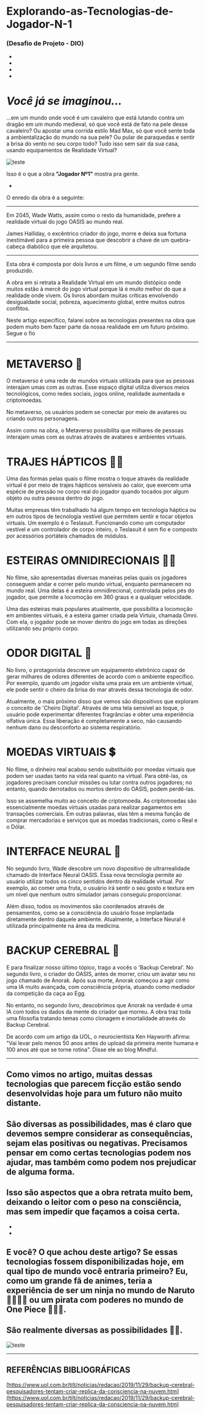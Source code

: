 # Explorando-as-Tecnologias-de-Jogador-N-1
### (Desafio de Projeto - DIO)
-
-
-
-
# _Você já se imaginou..._
...em um mundo onde você é um cavaleiro que está lutando contra um dragão em um mundo medieval, só que você está de fato na pele desse cavaleiro? Ou apostar uma corrida estilo Mad Max, só que você sente toda a ambientalização do mundo na sua pele? Ou pular de paraquedas e sentir a brisa do vento no seu corpo todo? Tudo isso sem sair da sua casa, usando equipamentos de Realidade Virtual?

![teste](https://hermes.dio.me/assets/articles/fc4ffcb5-0e45-4652-a923-2c6f6099f0a2.jpg)

Isso é o que a obra **"Jogador Nº1"** mostra pra gente.

-
O enredo da obra é a seguinte: 

-----------------------------------------------------------------------------------------------------------------

Em 2045, Wade Watts, assim como o resto da humanidade, prefere a realidade virtual do jogo OASIS ao mundo real. 



James Halliday, o excêntrico criador do jogo, morre e deixa sua fortuna inestimável para a primeira pessoa que descobrir a chave de um quebra-cabeça diabólico que ele arquitetou. 

-----------------------------------------------------------------------------------------------------------------

Esta obra é composta por dois livros e um filme, e um segundo filme sendo produzido. 





A obra em si retrata a Realidade Virtual em um mundo distópico onde muitos estão à mercê do jogo virtual porque lá é muito melhor do que a realidade onde vivem. Os livros abordam muitas críticas envolvendo desigualdade social, pobreza, aquecimento global, entre muitos outros conflitos.





Neste artigo específico, falarei sobre as tecnologias presentes na obra que podem muito bem fazer parte da nossa realidade em um futuro próximo. Segue o fio

-----------------------------------------------------------------------------------------------------------------

# **METAVERSO** 👾


O metaverso é uma rede de mundos virtuais utilizada para que as pessoas interajam umas com as outras. Esse espaço digital utiliza diversos meios tecnológicos, como redes sociais, jogos online, realidade aumentada e criptomoedas.



No metaverso, os usuários podem se conectar por meio de avatares ou criando outros personagens.



Assim como na obra, o Metaverso possibilita que milhares de pessoas interajam umas com as outras através de avatares e ambientes virtuais.

# **TRAJES HÁPTICOS** 🐱‍🏍


Uma das formas pelas quais o filme mostra o toque através da realidade virtual é por meio de trajes hápticos sensíveis ao calor, que exercem uma espécie de pressão no corpo real do jogador quando tocados por algum objeto ou outra pessoa dentro do jogo.



Muitas empresas têm trabalhado há algum tempo em tecnologia háptica ou em outros tipos de tecnologia vestível que permitem sentir e tocar objetos virtuais. Um exemplo é o Teslasuit. Funcionando como um computador vestível e um controlador de corpo inteiro, o Teslasuit é sem fio e composto por acessórios portáteis chamados de módulos.





# **ESTEIRAS OMNIDIRECIONAIS** 🏃‍♀️


No filme, são apresentadas diversas maneiras pelas quais os jogadores conseguem andar e correr pelo mundo virtual, enquanto permanecem no mundo real. Uma delas é a esteira omnidirecional, controlada pelos pés do jogador, que permite a locomoção em 360 graus e a qualquer velocidade.



Uma das esteiras mais populares atualmente, que possibilita a locomoção em ambientes virtuais, é a esteira gamer criada pela Virtuix, chamada Omni. Com ela, o jogador pode se mover dentro do jogo em todas as direções utilizando seu próprio corpo.





# **ODOR DIGITAL** 👃


No livro, o protagonista descreve um equipamento eletrônico capaz de gerar milhares de odores diferentes de acordo com o ambiente específico. Por exemplo, quando um jogador visita uma praia em um ambiente virtual, ele pode sentir o cheiro da brisa do mar através dessa tecnologia de odor.



Atualmente, o mais próximo disso que vemos são dispositivos que exploram o conceito de 'Cheiro Digital'. Através de uma tela sensível ao toque, o usuário pode experimentar diferentes fragrâncias e obter uma experiência olfativa única. Essa liberação é completamente a seco, não causando nenhum dano ou desconforto ao sistema respiratório.





# **MOEDAS VIRTUAIS** 💲


No filme, o dinheiro real acabou sendo substituído por moedas virtuais que podem ser usadas tanto na vida real quanto na virtual. Para obtê-las, os jogadores precisam concluir missões ou lutar contra outros jogadores; no entanto, quando derrotados ou mortos dentro do OASIS, podem perdê-las.



Isso se assemelha muito ao conceito de criptomoeda. As criptomoedas são essencialmente moedas virtuais usadas para realizar pagamentos em transações comerciais. Em outras palavras, elas têm a mesma função de comprar mercadorias e serviços que as moedas tradicionais, como o Real e o Dólar.





# **INTERFACE NEURAL** 🤖


No segundo livro, Wade descobre um novo dispositivo de ultrarrealidade chamado de Interface Neural OASIS. Essa nova tecnologia permite ao usuário utilizar todos os cinco sentidos dentro da realidade virtual. Por exemplo, ao comer uma fruta, o usuário irá sentir o seu gosto e textura em um nível que nenhum outro simulador jamais conseguiu proporcionar.



Além disso, todos os movimentos são coordenados através de pensamentos, como se a consciência do usuário fosse implantada diretamente dentro daquele ambiente. Atualmente, a Interface Neural é utilizada principalmente na área da medicina.





# **BACKUP CEREBRAL** 🧠


E para finalizar nosso último tópico, trago a vocês o 'Backup Cerebral'. No segundo livro, o criador do OASIS, antes de morrer, criou um avatar seu no jogo chamado de Anorak. Após sua morte, Anorak começou a agir como uma IA muito avançada, com consciência própria, atuando como mediador da competição da caça ao Egg.



No entanto, no segundo livro, descobrimos que Anorak na verdade é uma IA com todos os dados da mente do criador que morreu. A obra traz toda uma filosofia tratando temas como clonagem e imortalidade através do Backup Cerebral.



De acordo com um artigo da UOL, o neurocientista Ken Hayworth afirma: "Vai levar pelo menos 50 anos antes do upload da primeira mente humana e 100 anos até que se torne rotina". Disse ele ao blog Mindful.

-----------------------------------------------------------------------------------------------------------------

## Como vimos no artigo, muitas dessas tecnologias que parecem ficção estão sendo desenvolvidas hoje para um futuro não muito distante.



## São diversas as possibilidades, mas é claro que devemos sempre considerar as consequências, sejam elas positivas ou negativas. Precisamos pensar em como certas tecnologias podem nos ajudar, mas também como podem nos prejudicar de alguma forma.



## Isso são aspectos que a obra retrata muito bem, deixando o leitor com o peso na consciência, mas sem impedir que façamos a coisa certa.



-
-








## E você? O que achou deste artigo? Se essas tecnologias fossem disponibilizadas hoje, em qual tipo de mundo você entraria primeiro? Eu, como um grande fã de animes, teria a experiência de ser um ninja no mundo de Naruto 🐱‍👤🍜🍥 ou um pirata com poderes no mundo de One Piece 🏴‍☠️👒.



## São realmente diversas as possibilidades 🤩🤩.

![teste](https://hermes.dio.me/assets/articles/4ec0d4a4-e9f4-4bd4-aabc-4c848b331a46.jpg)

-----------------------------------------------------------------------------------------------------------------

## REFERÊNCIAS BIBLIOGRÁFICAS



[https://www.uol.com.br/tilt/noticias/redacao/2019/11/29/backup-cerebral-pesquisadores-tentam-criar-replica-da-consciencia-na-nuvem.htm](https://www.uol.com.br/tilt/noticias/redacao/2019/11/29/backup-cerebral-pesquisadores-tentam-criar-replica-da-consciencia-na-nuvem.htm)
